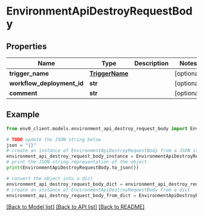 # EnvironmentApiDestroyRequestBody


## Properties

Name | Type | Description | Notes
------------ | ------------- | ------------- | -------------
**trigger_name** | [**TriggerName**](TriggerName.md) |  | [optional] 
**workflow_deployment_id** | **str** |  | [optional] 
**comment** | **str** |  | [optional] 

## Example

```python
from env0_client.models.environment_api_destroy_request_body import EnvironmentApiDestroyRequestBody

# TODO update the JSON string below
json = "{}"
# create an instance of EnvironmentApiDestroyRequestBody from a JSON string
environment_api_destroy_request_body_instance = EnvironmentApiDestroyRequestBody.from_json(json)
# print the JSON string representation of the object
print(EnvironmentApiDestroyRequestBody.to_json())

# convert the object into a dict
environment_api_destroy_request_body_dict = environment_api_destroy_request_body_instance.to_dict()
# create an instance of EnvironmentApiDestroyRequestBody from a dict
environment_api_destroy_request_body_from_dict = EnvironmentApiDestroyRequestBody.from_dict(environment_api_destroy_request_body_dict)
```
[[Back to Model list]](../README.md#documentation-for-models) [[Back to API list]](../README.md#documentation-for-api-endpoints) [[Back to README]](../README.md)


